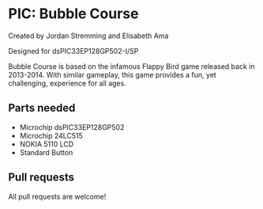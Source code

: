 # PIC: Bubble Course
Created by Jordan Stremming and Elisabeth Ama

Designed for dsPIC33EP128GP502-I/SP

Bubble Course is based on the infamous Flappy Bird game released back in 2013-2014. With similar gameplay, 
this game provides a fun, yet challenging, experience for all ages.

## Parts needed
* Microchip dsPIC33EP128GP502
* Microchip 24LC515
* NOKIA 5110 LCD
* Standard Button

## Pull requests
All pull requests are welcome!
